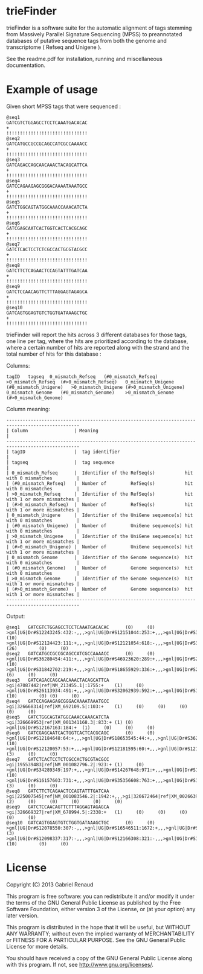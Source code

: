 trieFinder
==========


trieFinder is a software suite for the automatic alignment of tags stemming from Massively Parallel Signature Sequencing (MPSS) to preannotated databases of putative sequence tags from both the genome and transcriptome ( Refseq and Unigene ).


See the readme.pdf for installation, running and miscellaneous documentation.


Example of usage
==========

Given short MPSS tags that were sequenced :

    @seq1
    GATCGTCTGGAGCCTCCTCAAATGACACAC
    +
    !!!!!!!!!!!!!!!!!!!!!!!!!!!!!!
    @seq2
    GATCATGCCGCCGCAGCCATCGCCAAAACC
    +
    !!!!!!!!!!!!!!!!!!!!!!!!!!!!!!
    @seq3
    GATCAGACCAGCAACAAACTACAGCATTCA
    +
    !!!!!!!!!!!!!!!!!!!!!!!!!!!!!!
    @seq4
    GATCCAGAAGAGCGGGACAAAATAAATGCC
    +
    !!!!!!!!!!!!!!!!!!!!!!!!!!!!!!
    @seq5
    GATCTGGCAGTATGGCAAACCAAACATCTA
    +
    !!!!!!!!!!!!!!!!!!!!!!!!!!!!!!
    @seq6
    GATCGAGCAATCACTGGTCACTCACGCAGC
    +
    !!!!!!!!!!!!!!!!!!!!!!!!!!!!!!
    @seq7
    GATCTCACTCCTCTCGCCACTGCGTACGCC
    +
    !!!!!!!!!!!!!!!!!!!!!!!!!!!!!!
    @seq8
    GATCTTCTCAGAACTCCAGTATTTGATCAA
    +
    !!!!!!!!!!!!!!!!!!!!!!!!!!!!!!
    @seq9
    GATCTCCAACAGTTCTTTAGGAGTAGAGCA
    +
    !!!!!!!!!!!!!!!!!!!!!!!!!!!!!!
    @seq10
    GATCAGTGGAGTGTCTGGTGATAAAGCTGC
    +
    !!!!!!!!!!!!!!!!!!!!!!!!!!!!!!

trieFinder will report the hits across 3 different databases for those tags, one line per tag, where the hits are prioritized according to the database, where a certain number of hits are reported along with the strand and the total number of hits for this database  :

Columns:

    tagID	tagseq	0_mismatch_Refseq	(#0_mismatch_Refseq)	>0_mismatch_Refseq	(#>0_mismatch_Refseq)	0_mismatch_Unigene	(#0_mismatch_Unigene)	>0_mismatch_Unigene	(#>0_mismatch_Unigene)	0_mismatch_Genome	(#0_mismatch_Genome)	>0_mismatch_Genome	(#>0_mismatch_Genome)

Column meaning:


    -------------------------------------------------------------------------------------------------
    | Column                 | Meaning                                                              |
    -------------------------------------------------------------------------------------------------
    | tagID                  |  tag identifier                                                      | 
    | tagseq                 |  tag sequence                                                        | 
    | 0_mismatch_Refseq      |  Identifier of the RefSeq(s)           hit with 0 mismatches         | 
    | (#0_mismatch_Refseq)   |  Number of         RefSeq(s)           hit with 0 mismatches         | 
    | >0_mismatch_Refseq     |  Identifier of the RefSeq(s)           hit with 1 or more mismatches | 
    | (#>0_mismatch_Refseq)  |  Number of         RefSeq(s)           hit with 1 or more mismatches | 
    | 0_mismatch_Unigene     |  Identifier of the UniGene sequence(s) hit with 0 mismatches         | 
    | (#0_mismatch_Unigene)  |  Number of         UniGene sequence(s) hit with 0 mismatches         | 
    | >0_mismatch_Unigene    |  Identifier of the UniGene sequence(s) hit with 1 or more mismatches | 
    | (#>0_mismatch_Unigene) |  Number of         UniGene sequence(s) hit with 1 or more mismatches | 
    | 0_mismatch_Genome      |  Identifier of the Genome sequence(s)  hit with 0 mismatches         | 
    | (#0_mismatch_Genome)   |  Number of         Genome sequence(s)  hit with 0 mismatches         | 
    | >0_mismatch_Genome     |  Identifier of the Genome sequence(s)  hit with 1 or more mismatches | 
    | (#>0_mismatch_Genome)  |  Number of         Genome sequence(s)  hit with 1 or more mismatches |   
    -------------------------------------------------------------------------------------------------

Output:


    @seq1	GATCGTCTGGAGCCTCCTCAAATGACACAC		(0)		(0)	>gnl|UG|Dr#S12243245:432:-,,,>gnl|UG|Dr#S12151044:253:+,,,>gnl|UG|Dr#S36304394:658:-,,,>gnl|UG|Dr#S12244676:107:+,,,>gnl|UG|Dr#S36299574:226:+,,,>gnl|UG|Dr#S12193130:616:-,,,>gnl|UG|Dr#S34232649:231:+,,,>gnl|UG|Dr#S36316063:668:-,,,>gnl|UG|Dr#S36280735:596:-,,,>gnl|UG|Dr#S18343704:651:-	(10)	>gnl|UG|Dr#S12124423:111:+,,,>gnl|UG|Dr#S12121054:618:-,,,>gnl|UG|Dr#S34224583:229:+,,,>gnl|UG|Dr#S34224301:234:+,,,>gnl|UG|Dr#S12124397:24:+,,,>gnl|UG|Dr#S36315971:655:-,,,>gnl|UG|Dr#S21009866:626:-,,,>gnl|UG|Dr#S18222838:626:-,,,>gnl|UG|Dr#S12125085:620:-,,,>gnl|UG|Dr#S18221142:649:-	(26)		(0)		(0)
    @seq2	GATCATGCCGCCGCAGCCATCGCCAAAACC		(0)		(0)	>gnl|UG|Dr#S36280454:411:+,,,>gnl|UG|Dr#S46923620:289:+,,,>gnl|UG|Dr#S24522822:344:+,,,>gnl|UG|Dr#S34306077:328:+,,,>gnl|UG|Dr#S24523153:348:+,,,>gnl|UG|Dr#S19528905:350:+,,,>gnl|UG|Dr#S52625016:213:+,,,>gnl|UG|Dr#S26412454:367:+,,,>gnl|UG|Dr#S12281713:329:+,,,>gnl|UG|Dr#S19069881:355:+	(10)	>gnl|UG|Dr#S31842702:219:+,,,>gnl|UG|Dr#S18655929:336:+,,,>gnl|UG|Dr#S21532139:379:+,,,>gnl|UG|Dr#S16007879:388:+,,,>gnl|UG|Dr#S26411042:285:+,,,>gnl|UG|Dr#S15988909:325:+	(6)		(0)		(0)
    @seq3	GATCAGACCAGCAACAAACTACAGCATTCA	>gi|47087442|ref|NM_213455.1|:1755:+	(1)		(0)	>gnl|UG|Dr#S26113934:491:+,,,>gnl|UG|Dr#S32062939:592:+,,,>gnl|UG|Dr#S16155405:386:+,,,>gnl|UG|Dr#S31888623:819:+,,,>gnl|UG|Dr#S36329495:711:-,,,>gnl|UG|Dr#S32029339:731:-,,,>gnl|UG|Dr#S31881829:118:+,,,>gnl|UG|Dr#S12247787:64:+,,,>gnl|UG|Dr#S31884660:575:+,,,>gnl|UG|Dr#S26113583:550:+	(10)		(0)	(0)		(0)
    @seq4	GATCCAGAAGAGCGGGACAAAATAAATGCC	>gi|326668314|ref|XM_692109.5|:103:+	(1)		(0)		(0)		(0)		(0)		(0)
    @seq5	GATCTGGCAGTATGGCAAACCAAACATCTA	>gi|326669953|ref|XM_001341168.3|:833:+	(1)	(0)	>gnl|UG|Dr#S12167163:184:+	(1)		(0)		(0)		(0)
    @seq6	GATCGAGCAATCACTGGTCACTCACGCAGC		(0)		(0)	>gnl|UG|Dr#S12184648:64:+,,,>gnl|UG|Dr#S18653545:44:+,,,>gnl|UG|Dr#S36222728:143:+,,,>gnl|UG|Dr#S36233154:90:+,,,>gnl|UG|Dr#S12283737:131:+,,,>gnl|UG|Dr#S27069424:105:+,,,>gnl|UG|Dr#S14274622:60:+,,,>gnl|UG|Dr#S12226371:132:+,,,>gnl|UG|Dr#S27073093:84:+,,,>gnl|UG|Dr#S27059264:66:+	(10)	>gnl|UG|Dr#S12120057:53:+,,,>gnl|UG|Dr#S12181595:60:+,,,>gnl|UG|Dr#S12110458:53:+	(3)		(0)		(0)
    @seq7	GATCTCACTCCTCTCGCCACTGCGTACGCC	>gi|195539483|ref|NM_001082796.2|:923:+	(1)		(0)	>gnl|UG|Dr#S34289349:197:+,,,>gnl|UG|Dr#S14267648:971:+,,,>gnl|UG|Dr#S12210562:362:+,,,>gnl|UG|Dr#S24604573:34:+,,,>gnl|UG|Dr#S12369849:157:+,,,>gnl|UG|Dr#S37452744:923:+,,,>gnl|UG|Dr#S12256675:220:+,,,>gnl|UG|Dr#S31851124:410:+,,,>gnl|UG|Dr#S17837918:946:+,,,>gnl|UG|Dr#S31869489:75:+	(10)	>gnl|UG|Dr#S16157603:731:+,,,>gnl|UG|Dr#S35356608:763:+,,,>gnl|UG|Dr#S12100358:625:+	(3)		(0)		(0)
    @seq8	GATCTTCTCAGAACTCCAGTATTTGATCAA	>gi|225007545|ref|NM_001083546.2|:1942:+,,,>gi|326672464|ref|XM_002663974.2|:1942:+	(2)		(0)		(0)		(0)		(0)		(0)
    @seq9	GATCTCCAACAGTTCTTTAGGAGTAGAGCA	>gi|326669327|ref|XM_678994.5|:2338:+	(1)		(0)		(0)		(0)		(0)		(0)
    @seq10	GATCAGTGGAGTGTCTGGTGATAAAGCTGC		(0)		(0)	>gnl|UG|Dr#S12078550:307:-,,,>gnl|UG|Dr#S16546511:1672:+,,,>gnl|UG|Dr#S19861994:1672:+	(3)	>gnl|UG|Dr#S12098337:317:-,,,>gnl|UG|Dr#S12166308:321:-,,,>gnl|UG|Dr#S15997299:323:-,,,>gnl|UG|Dr#S20967007:1675:+,,,>gnl|UG|Dr#S32027677:337:-,,,>gnl|UG|Dr#S32054770:274:+,,,>gnl|UG|Dr#S34830601:295:+,,,>gnl|UG|Dr#S41574179:1684:+,,,>gnl|UG|Dr#S46922454:1659:+,,,>gnl|UG|Dr#S12113846:285:-	(10)		(0)		(0)




License
==========

Copyright (C) 2013 Gabriel Renaud

This program is free software: you can redistribute it and/or modify
it under the terms of the GNU General Public License as published by
the Free Software Foundation, either version 3 of the License, or
(at your option) any later version.

This program is distributed in the hope that it will be useful,
but WITHOUT ANY WARRANTY; without even the implied warranty of
MERCHANTABILITY or FITNESS FOR A PARTICULAR PURPOSE.  See the
GNU General Public License for more details.

You should have received a copy of the GNU General Public License
along with this program.  If not, see <http://www.gnu.org/licenses/>.
